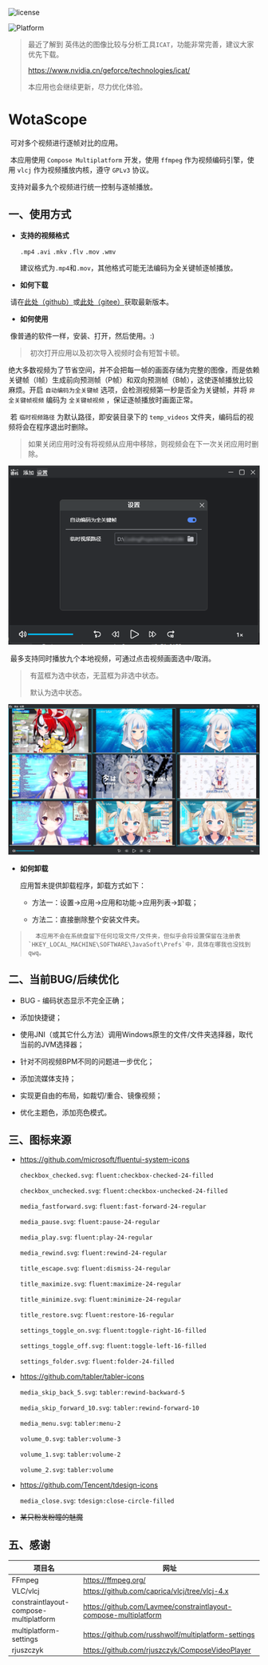 ![license](https://img.shields.io/badge/license-GPLv3-orange) 

![Platform](https://img.shields.io/badge/Platform-Windows10/11-blue) 



>   最近了解到 英伟达的图像比较与分析工具`ICAT`，功能非常完善，建议大家优先下载。
>
>   https://www.nvidia.cn/geforce/technologies/icat/
>
>   本应用也会继续更新，尽力优化体验。



# WotaScope

​	可对多个视频进行逐帧对比的应用。

​	本应用使用 `Compose Multiplatform` 开发，使用 `ffmpeg` 作为视频编码引擎，使用 `vlcj` 作为视频播放内核，遵守 `GPLv3` 协议。

​	支持对最多九个视频进行统一控制与逐帧播放。



## 一、使用方式

-   **支持的视频格式**

    `.mp4` `.avi` `.mkv` `.flv` `.mov` `.wmv`

    建议格式为`.mp4`和`.mov`，其他格式可能无法编码为全关键帧逐帧播放。

-   **如何下载**

​	请在[此处（github）](https://github.com/lolicer/WotaScope/releases)或[此处（gitee）](https://gitee.com/lolicer/WotaScope/releases)获取最新版本。

-   **如何使用**

​	像普通的软件一样，安装、打开，然后使用。:)

>   ​	初次打开应用以及初次导入视频时会有短暂卡顿。

​	绝大多数视频为了节省空间，并不会把每一帧的画面存储为完整的图像，而是依赖关键帧（I帧）生成前向预测帧（P帧）和双向预测帧（B帧），这使逐帧播放比较麻烦。开启 `自动编码为全关键帧` 选项，会检测视频第一秒是否全为关键帧，并将 `非全关键帧视频` 编码为 `全关键帧视频` ，保证逐帧播放时画面正常。

​	若 `临时视频路径` 为默认路径，即安装目录下的 `temp_videos` 文件夹，编码后的视频将会在程序退出时删除。

>   ​	如果关闭应用时没有将视频从应用中移除，则视频会在下一次关闭应用时删除。

![image-20250804225817638](images/image-20250804225817638.png)

​	最多支持同时播放九个本地视频，可通过点击视频画面选中/取消。

>   ​	有蓝框为选中状态，无蓝框为非选中状态。
>
>   ​	默认为选中状态。

![image-20250804231928478](images/image-20250804231928478.png)

-   **如何卸载**

    应用暂未提供卸载程序，卸载方式如下：

    -   方法一：设置→应用→应用和功能→应用列表→卸载；

    -   方法二：直接删除整个安装文件夹。

>    	本应用不会在系统盘留下任何垃圾文件/文件夹，但似乎会将设置保留在注册表`HKEY_LOCAL_MACHINE\SOFTWARE\JavaSoft\Prefs`中，具体在哪我也没找到qwq。



##  二、当前BUG/后续优化

-   BUG - 编码状态显示不完全正确；

- 添加快捷键；

- 使用JNI（或其它什么方法）调用Windows原生的文件/文件夹选择器，取代当前的JVM选择器；

- 针对不同视频BPM不同的问题进一步优化；

- 添加流媒体支持；

- 实现更自由的布局，如裁切/重合、镜像视频；

- 优化主题色，添加亮色模式。



## 三、图标来源

- https://github.com/microsoft/fluentui-system-icons

    `checkbox_checked.svg`: `fluent:checkbox-checked-24-filled`

    `checkbox_unchecked.svg`: `fluent:checkbox-unchecked-24-filled`

    `media_fastforward.svg`: `fluent:fast-forward-24-regular`

    `media_pause.svg`: `fluent:pause-24-regular`

    `media_play.svg`: `fluent:play-24-regular`

    `media_rewind.svg`: `fluent:rewind-24-regular`

    `title_escape.svg`: `fluent:dismiss-24-regular`

    `title_maximize.svg`: `fluent:maximize-24-regular`

    `title_minimize.svg`: `fluent:minimize-24-regular`

    `title_restore.svg`: `fluent:restore-16-regular`

    `settings_toggle_on.svg`: `fluent:toggle-right-16-filled`

    `settings_toggle_off.svg`: `fluent:toggle-left-16-filled`

    `settings_folder.svg`: `fluent:folder-24-filled`

- https://github.com/tabler/tabler-icons

    `media_skip_back_5.svg`: `tabler:rewind-backward-5`

    `media_skip_forward_10.svg`: `tabler:rewind-forward-10`

    `media_menu.svg`: `tabler:menu-2`

    `volume_0.svg`: `tabler:volume-3`

    `volume_1.svg`: `tabler:volume-2`

    `volume_2.svg`: `tabler:volume`

- https://github.com/Tencent/tdesign-icons

    `media_close.svg`: `tdesign:close-circle-filled`

-   ~~某只粉发粉瞳的魅魔~~



## 五、感谢

| 项目名                                 | 网址                                                         |
| -------------------------------------- | ------------------------------------------------------------ |
| FFmpeg                                 | https://ffmpeg.org/                                          |
| VLC/vlcj                               | https://github.com/caprica/vlcj/tree/vlcj-4.x                |
| constraintlayout-compose-multiplatform | https://github.com/Lavmee/constraintlayout-compose-multiplatform |
| multiplatform-settings                 | https://github.com/russhwolf/multiplatform-settings          |
| rjuszczyk                              | https://github.com/rjuszczyk/ComposeVideoPlayer              |



